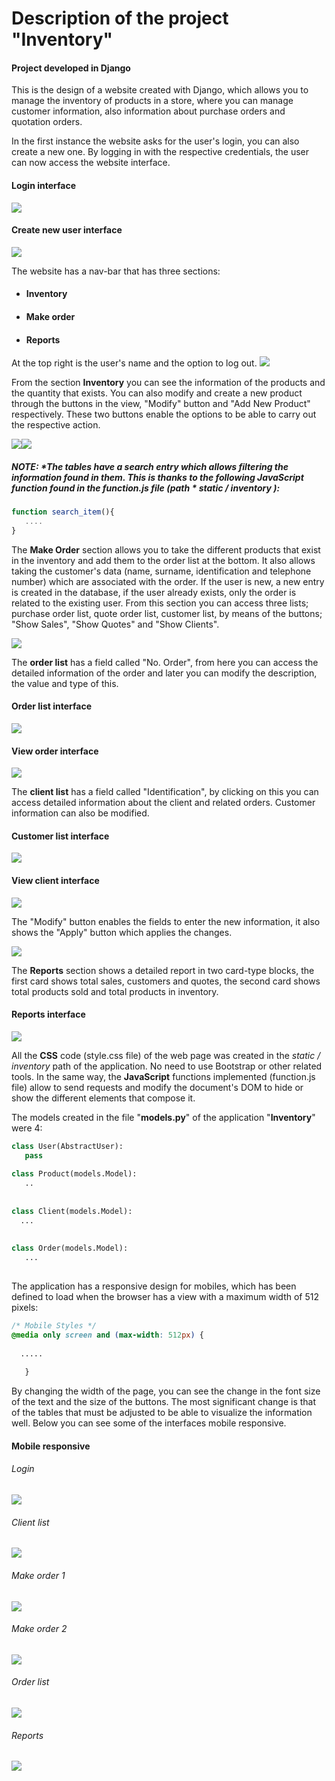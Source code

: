  
# Description of the project "Inventory"
#### Project developed in Django
 
This is the design of a website created with Django, which allows you to manage the inventory of products in a store, where you can manage customer information, also information about purchase orders and quotation orders.
 
In the first instance the website asks for the user's login, you can also create a new one. By logging in with the respective credentials, the user can now access the website interface.
 
 #### Login interface
![](https://github.com/scarlos723/finalproject/blob/master/images-readme/login.png)
 
#### Create new user interface
![](https://github.com/scarlos723/finalproject/blob/master/images-readme/register.png)



The website has a nav-bar that has three sections:
- #### Inventory
- #### Make order
- #### Reports

At the top right is the user's name and the option to log out.
![](https://github.com/scarlos723/finalproject/blob/master/images-readme/index.png)

From the section **Inventory** you can see the information of the products and the quantity that exists. You can also modify and create a new product through the buttons in the view, "Modify" button and "Add New Product" respectively. These two buttons enable the options to be able to carry out the respective action.

![](https://github.com/scarlos723/finalproject/blob/master/images-readme/modifyProduct.png)![](https://github.com/scarlos723/finalproject/blob/master/images-readme/newProduct.png)
 
##### NOTE: **The tables have a search entry which allows filtering the information found in them. This is thanks to the following JavaScript function found in the function.js file (path * static / inventory *):**

```javascript
function search_item(){
   ....
}
```

The **Make Order** section allows you to take the different products that exist in the inventory and add them to the order list at the bottom. It also allows taking the customer's data (name, surname, identification and telephone number) which are associated with the order. If the user is new, a new entry is created in the database, if the user already exists, only the order is related to the existing user. From this section you can access three lists; purchase order list, quote order list, customer list, by means of the buttons; "Show Sales", "Show Quotes" and "Show Clients".

![](https://github.com/scarlos723/finalproject/blob/master/images-readme/makeOrder.png)

The **order list** has a field called "No. Order", from here you can access the detailed information of the order and later you can modify the description, the value and type of this.
 
#### Order list interface
![](https://github.com/scarlos723/finalproject/blob/master/images-readme/orderList.png)

#### View order interface
![](https://github.com/scarlos723/finalproject/blob/master/images-readme/orderView.png)    

The **client list** has a field called "Identification", by clicking on this you can access detailed information about the client and related orders. Customer information can also be modified.

#### Customer list interface
![](https://github.com/scarlos723/finalproject/blob/master/images-readme/clientList.png)

#### View client interface
![](https://github.com/scarlos723/finalproject/blob/master/images-readme/clientView.png)

The "Modify" button enables the fields to enter the new information, it also shows the "Apply" button which applies the changes.

![](https://github.com/scarlos723/finalproject/blob/master/images-readme/modifyclient.png)


The **Reports** section shows a detailed report in two card-type blocks, the first card shows total sales, customers and quotes, the second card shows total products sold and total products in inventory.
 
 #### Reports interface

![](https://github.com/scarlos723/finalproject/blob/master/images-readme/reports.png)
 
All the **CSS** code (style.css file) of the web page was created in the *static / inventory* path of the application. No need to use Bootstrap or other related tools. In the same way, the **JavaScript** functions implemented (function.js file) allow to send requests and modify the document's DOM to hide or show the different elements that compose it.
 
The models created in the file "**models.py**" of the application "**Inventory**" were 4: 
```python
class User(AbstractUser):
   pass
 
class Product(models.Model):
   ..
  
 
class Client(models.Model):
  ...
 
 
class Order(models.Model):
   ...
 
```
The application has a responsive design for mobiles, which has been defined to load when the browser has a view with a maximum width of 512 pixels:
 
```css
/* Mobile Styles */
@media only screen and (max-width: 512px) {
 
  .....
 
   }
```
By changing the width of the page, you can see the change in the font size of the text and the size of the buttons. The most significant change is that of the tables that must be adjusted to be able to visualize the information well. Below you can see some of the interfaces mobile responsive.

#### Mobile responsive

###### Login
![](https://github.com/scarlos723/finalproject/blob/master/images-readme/mobileLogin.png)
###### Client list
![](https://github.com/scarlos723/finalproject/blob/master/images-readme/mobileClientList.png)
###### Make order 1
![](https://github.com/scarlos723/finalproject/blob/master/images-readme/mobileMakeOrder.png)
###### Make order 2
![](https://github.com/scarlos723/finalproject/blob/master/images-readme/mobileMakeOrder1.png)
###### Order list
![](https://github.com/scarlos723/finalproject/blob/master/images-readme/mobileOrderList.png)
###### Reports
![](https://github.com/scarlos723/finalproject/blob/master/images-readme/mobilereports.png)